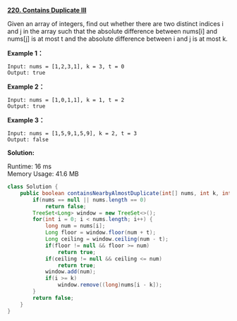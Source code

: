 **[220. Contains Duplicate III](https://leetcode.com/problems/contains-duplicate-iii/)**

Given an array of integers, find out whether there are two distinct indices i and j in the array such that the absolute difference between nums[i] and nums[j] is at most t and the absolute difference between i and j is at most k.

**Example 1：**

```
Input: nums = [1,2,3,1], k = 3, t = 0
Output: true

```

**Example 2：**

```
Input: nums = [1,0,1,1], k = 1, t = 2
Output: true

```

**Example 3：**

```
Input: nums = [1,5,9,1,5,9], k = 2, t = 3
Output: false

```


**Solution:**

Runtime: 16 ms<br/>
Memory Usage: 41.6 MB

```java
class Solution {
    public boolean containsNearbyAlmostDuplicate(int[] nums, int k, int t) {
        if(nums == null || nums.length == 0)
            return false;
        TreeSet<Long> window = new TreeSet<>();
        for(int i = 0; i < nums.length; i++) {
            long num = nums[i];
            Long floor = window.floor(num + t);
            Long ceiling = window.ceiling(num - t);
            if(floor != null && floor >= num)
                return true;
            if(ceiling != null && ceiling <= num)
                return true;
            window.add(num);
            if(i >= k)
                window.remove((long)nums[i - k]);
        }
        return false;
    }
}

```


